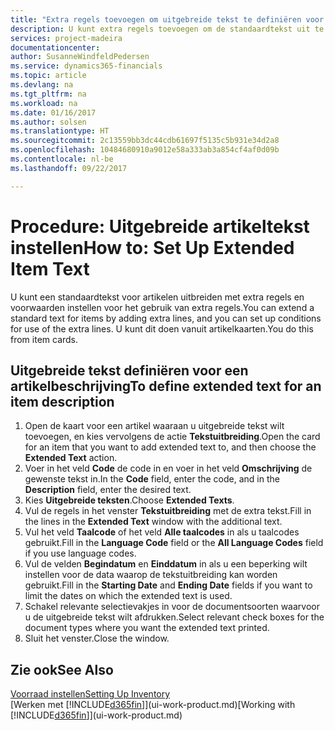 ```yaml
---
title: "Extra regels toevoegen om uitgebreide tekst te definiëren voor een artikelbeschrijving | Microsoft Docs"
description: U kunt extra regels toevoegen om de standaardtekst uit te breiden die een artikel beschrijft.
services: project-madeira
documentationcenter: 
author: SusanneWindfeldPedersen
ms.service: dynamics365-financials
ms.topic: article
ms.devlang: na
ms.tgt_pltfrm: na
ms.workload: na
ms.date: 01/16/2017
ms.author: solsen
ms.translationtype: HT
ms.sourcegitcommit: 2c13559bb3dc44cdb61697f5135c5b931e34d2a8
ms.openlocfilehash: 10484680910a9012e58a333ab3a854cf4af0d09b
ms.contentlocale: nl-be
ms.lasthandoff: 09/22/2017

---
```

# <a name="how-to-set-up-extended-item-text"></a><span data-ttu-id="db541-103">Procedure: Uitgebreide artikeltekst instellen</span><span class="sxs-lookup"><span data-stu-id="db541-103">How to: Set Up Extended Item Text</span></span>
<span data-ttu-id="db541-104">U kunt een standaardtekst voor artikelen uitbreiden met extra regels en voorwaarden instellen voor het gebruik van extra regels.</span><span class="sxs-lookup"><span data-stu-id="db541-104">You can extend a standard text for items by adding extra lines, and you can set up conditions for use of the extra lines.</span></span> <span data-ttu-id="db541-105">U kunt dit doen vanuit artikelkaarten.</span><span class="sxs-lookup"><span data-stu-id="db541-105">You do this from item cards.</span></span>

## <a name="to-define-extended-text-for-an-item-description"></a><span data-ttu-id="db541-106">Uitgebreide tekst definiëren voor een artikelbeschrijving</span><span class="sxs-lookup"><span data-stu-id="db541-106">To define extended text for an item description</span></span>
1. <span data-ttu-id="db541-107">Open de kaart voor een artikel waaraan u uitgebreide tekst wilt toevoegen, en kies vervolgens de actie **Tekstuitbreiding**.</span><span class="sxs-lookup"><span data-stu-id="db541-107">Open the card for an item that you want to add extended text to, and then choose the **Extended Text** action.</span></span>
2. <span data-ttu-id="db541-108">Voer in het veld **Code** de code in en voer in het veld **Omschrijving** de gewenste tekst in.</span><span class="sxs-lookup"><span data-stu-id="db541-108">In the **Code** field, enter the code, and in the **Description** field, enter the desired text.</span></span>
3. <span data-ttu-id="db541-109">Kies **Uitgebreide teksten**.</span><span class="sxs-lookup"><span data-stu-id="db541-109">Choose **Extended Texts**.</span></span>
4. <span data-ttu-id="db541-110">Vul de regels in het venster **Tekstuitbreiding** met de extra tekst.</span><span class="sxs-lookup"><span data-stu-id="db541-110">Fill in the lines in the **Extended Text** window with the additional text.</span></span>
5. <span data-ttu-id="db541-111">Vul het veld **Taalcode** of het veld **Alle taalcodes** in als u taalcodes gebruikt.</span><span class="sxs-lookup"><span data-stu-id="db541-111">Fill in the **Language Code** field or the **All Language Codes** field if you use language codes.</span></span>
6. <span data-ttu-id="db541-112">Vul de velden **Begindatum** en **Einddatum** in als u een beperking wilt instellen voor de data waarop de tekstuitbreiding kan worden gebruikt.</span><span class="sxs-lookup"><span data-stu-id="db541-112">Fill in the **Starting Date** and **Ending Date** fields if you want to limit the dates on which the extended text is used.</span></span>
7. <span data-ttu-id="db541-113">Schakel relevante selectievakjes in voor de documentsoorten waarvoor u de uitgebreide tekst wilt afdrukken.</span><span class="sxs-lookup"><span data-stu-id="db541-113">Select relevant check boxes for the document types where you want the extended text printed.</span></span>
8. <span data-ttu-id="db541-114">Sluit het venster.</span><span class="sxs-lookup"><span data-stu-id="db541-114">Close the window.</span></span>

## <a name="see-also"></a><span data-ttu-id="db541-115">Zie ook</span><span class="sxs-lookup"><span data-stu-id="db541-115">See Also</span></span>
[<span data-ttu-id="db541-116">Voorraad instellen</span><span class="sxs-lookup"><span data-stu-id="db541-116">Setting Up Inventory</span></span>](inventory-setup-inventory.md)  
<span data-ttu-id="db541-117">[Werken met [!INCLUDE[d365fin](includes/d365fin_md.md)]](ui-work-product.md)</span><span class="sxs-lookup"><span data-stu-id="db541-117">[Working with [!INCLUDE[d365fin](includes/d365fin_md.md)]](ui-work-product.md)</span></span>


